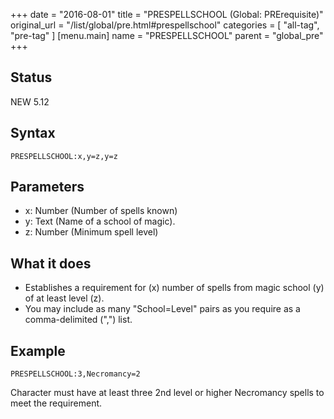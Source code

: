 +++
date = "2016-08-01"
title = "PRESPELLSCHOOL (Global: PRErequisite)"
original_url = "/list/global/pre.html#prespellschool"
categories = [ "all-tag", "pre-tag" ]
[menu.main]
    name = "PRESPELLSCHOOL"
    parent = "global_pre"
+++

## Status

NEW 5.12

## Syntax

`PRESPELLSCHOOL:x,y=z,y=z`

## Parameters

-   x: Number (Number of spells known)
-   y: Text (Name of a school of magic).
-   z: Number (Minimum spell level)



What it does
------------

-   Establishes a requirement for (x) number of spells from magic
    school (y) of at least level (z).
-   You may include as many "School=Level" pairs as you require as a
    comma-delimited (",") list.

Example
-------

`PRESPELLSCHOOL:3,Necromancy=2`

Character must have at least three 2nd level or higher Necromancy spells
to meet the requirement.

